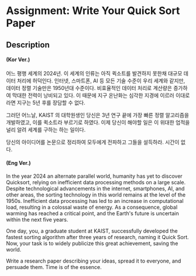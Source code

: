 # Assignment: Write Your Quick Sort Paper

## Description
#### (Kor Ver.)
어느 평행 세계의 2024년. 이 세계의 인류는 아직 퀵소트를 발견하지 못한채 대규모 데이터 처리에 허덕인다. 인터넷, 스마트폰, AI 등 모든 기술 수준이 우리 세계와 같지만, 데이터 정렬 기술만은 1950년대 수준이다. 비효율적인 데이터 처리로 계산량은 증가하여 막대한 전력이 낭비되고 있다. 이 때문에 지구 온난화는 심각한 지경에 이르러 이대로라면 지구는 5년 후를 장담할 수 없다. 

그러던 어느날, KAIST 의 대학원생인 당신은 3년 연구 끝에 가장 빠른 정렬 알고리즘을 개발하였고, 이를 퀵소트라 부르기로 하였다. 이제 당신이 해야할 일은 이 위대한 업적을 널리 알려 세계를 구하는 하는 일이다.

당신의 아이디어를 논문으로 정리하여 모두에게 전파하고 그들을 설득하라. 시간이 없다.

#### (Eng Ver.)
In the year 2024 an alternate parallel world, humanity has yet to discover Quicksort,
relying on inefficient data processing methods on a large scale.
Despite technological advancements in the internet, smartphones, AI, and other areas,
the sorting technology in this world remains at the level of the 1950s. Inefficient data
processing has led to an increase in computational load, resulting in a colossal waste of energy.
As a consequence, global warming has reached a critical point, and the Earth's future is uncertain within the next five years.

One day, you, a graduate student at KAIST, successfully developed the fastest sorting algorithm after three years of research,
naming it Quick Sort. Now, your task is to widely publicize this great achievement, saving the world.

Write a research paper describing your ideas, spread it to everyone, and persuade them. Time is of the essence.
